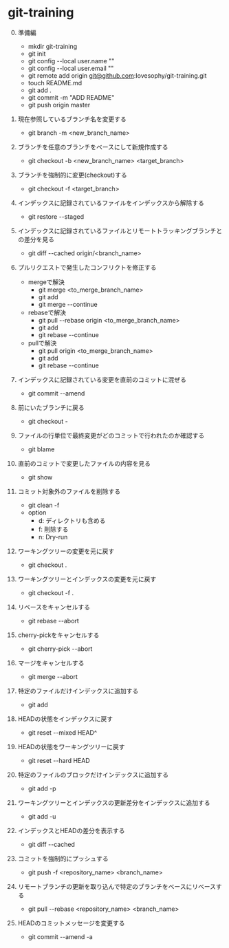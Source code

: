 # git-training

0. 準備編
    - mkdir git-training
    - git init
    - git config --local user.name ""
    - git config --local user.email ""
    - git remote add origin git@github.com:Iovesophy/git-training.git
    - touch README.md
    - git add .
    - git commit -m "ADD README"
    - git push origin master

1. 現在参照しているブランチ名を変更する
    - git branch -m <new_branch_name>

2. ブランチを任意のブランチをベースにして新規作成する
    - git checkout -b <new_branch_name> <target_branch>

3. ブランチを強制的に変更(checkout)する
    - git checkout -f <target_branch>

4. インデックスに記録されているファイルをインデックスから解除する
    - git restore --staged <filename>

5. インデックスに記録されているファイルとリモートトラッキングブランチとの差分を見る
    - git diff --cached origin/<branch_name>

6. プルリクエストで発生したコンフリクトを修正する
    - mergeで解決
        - git merge <to_merge_branch_name>
        - git add <filename>
        - git merge --continue
    - rebaseで解決
        - git pull --rebase origin <to_merge_branch_name>
        - git add <filename>
        - git rebase --continue
    - pullで解決
        - git pull origin <to_merge_branch_name>
        - git add <filename>
        - git rebase --continue

7. インデックスに記録されている変更を直前のコミットに混ぜる
    - git commit --amend

8. 前にいたブランチに戻る
    - git checkout -

9. ファイルの行単位で最終変更がどのコミットで行われたのか確認する
    - git blame <filename>

10. 直前のコミットで変更したファイルの内容を見る
    - git show

11. コミット対象外のファイルを削除する
    - git clean -f
    - option
        - d: ディレクトリも含める
        - f: 削除する
        - n: Dry-run

12. ワーキングツリーの変更を元に戻す
    - git checkout .

13. ワーキングツリーとインデックスの変更を元に戻す
    - git checkout -f .

14. リベースをキャンセルする
    - git rebase --abort

15. cherry-pickをキャンセルする
    - git cherry-pick --abort

16. マージをキャンセルする
    - git merge --abort

17. 特定のファイルだけインデックスに追加する
    - git add <filename>

18. HEADの状態をインデックスに戻す
    - git reset --mixed HEAD^

19. HEADの状態をワーキングツリーに戻す
    - git reset --hard HEAD

20. 特定のファイルのブロックだけインデックスに追加する
    - git add -p <filename>

21. ワーキングツリーとインデックスの更新差分をインデックスに追加する
    - git add -u

22. インデックスとHEADの差分を表示する
    - git diff --cached

23. コミットを強制的にプッシュする
    - git push -f <repository_name> <branch_name>

24. リモートブランチの更新を取り込んで特定のブランチをベースにリベースする
    - git pull --rebase <repository_name> <branch_name>

25. HEADのコミットメッセージを変更する
    - git commit --amend -a